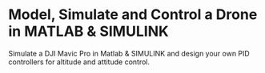 # Model, Simulate and Control a Drone in MATLAB & SIMULINK
 Simulate a DJI Mavic Pro in Matlab & SIMULINK and design your own PID controllers for altitude and attitude control.
